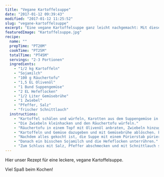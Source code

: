 ```yaml
---
title: "Vegane Kartoffelsuppe"
date: "2017-01-12 09:39:43"
modified: "2017-01-12 11:25:52"
slug: "vegane-kartoffelsuppe"
excerpt: "Eine vegane Kartoffelsuppe ganz leicht nachgemacht: Mit diesem Rezept gelingt sie Dir! "
featuredImage: "Kartoffelsuppe.jpg"
recipe:
  name: ""
  prepTime: "PT20M"
  cookTime: "PT25M"
  totalTime: "PT45M"
  servings: "2-3 Portionen"
  ingredients:
    - "1/2 kg Kartoffeln"
    - "Sojamilch"
    - "100 g Räuchertofu"
    - "1,5 EL Olivenöl"
    - "1 Bund Suppengemüse"
    - "2 EL Hefeflocken"
    - "1/2 Liter Gemüsebrühe"
    - "1 Zwiebel"
    - "Pfeffer, Salz"
    - "frischer Schnittlauch"
  instructions:
    - "Kartoffel schälen und würfeln, Karotten aus dem Suppengemüse in Scheiben schneiden, Sellerie in Stücke schneiden und Lauch in Scheiben schneiden."
    - "Die Zwiebeln kleinhacken und den Räuchertofu würfeln."
    - "Räuchertofu in einem Topf mit Olivenöl anbraten, Zwiebeln hinzugeben und für 3min weiterbraten."
    - "Kartoffeln und Gemüse dazugeben und mit Gemüsebrühe ablöschen. Für 15min köcheln lassen bis alles durch ist."
    - "Nachdem alles gekocht ist, die Suppe mit einem Pürierstab pürieren."
    - "Danach ein bisschen Sojamilch und die Hefeflocken unterrühren."
    - "Zum Schluss mit Salz, Pfeffer abschmecken und mit Schnittlauch servieren."
---
```


Hier unser Rezept für eine leckere, vegane Kartoffelsuppe.

Viel Spaß beim Kochen!